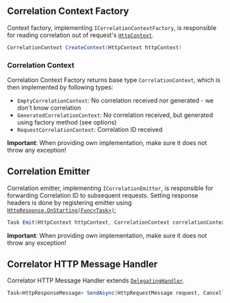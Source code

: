 ## Correlation Context Factory

Context factory, implementing `ICorrelationContextFactory`, is responsible for reading correlation out
of request's [`HttpContext`](https://docs.microsoft.com/en-us/dotnet/api/microsoft.aspnetcore.http.httpcontext).

```csharp
CorrelationContext CreateContext(HttpContext httpContext)
```

### Correlation Context

Correlation Context Factory returns base type `CorrelationContext`, which is then implemented by following types:

- `EmptyCorrelationContext`: No correlation received nor generated - we don't know correlation
- `GeneratedCorrelationContext`: No correlation received, but generated using factory method (see options)
- `RequestCorrelationContext`: Correlation ID received

**Important**: When providing own implementation, make sure it does not throw any exception!

## Correlation Emitter

Correlation emitter, implementing `ICorrelationEmitter`, is responsible for forwarding Correlation ID
to subsequent requests. Setting response headers is done by registering emitter using
[`HttpResponse.OnStarting(Func<Task>)`](https://docs.microsoft.com/en-us/dotnet/api/microsoft.aspnetcore.http.httpresponse.onstarting#Microsoft_AspNetCore_Http_HttpResponse_OnStarting_System_Func_System_Threading_Tasks_Task__);

```csharp
Task Emit(HttpContext httpContext, CorrelationContext correlationContext)
```

**Important**: When providing own implementation, make sure it does not throw any exception!

## Correlator HTTP Message Handler

Correlator HTTP Message Handler extends [`DelegatingHandler`](https://docs.microsoft.com/en-us/dotnet/api/system.net.http.delegatinghandler).

```csharp
Task<HttpResponseMessage> SendAsync(HttpRequestMessage request, CancellationToken cancellationToken)
```
